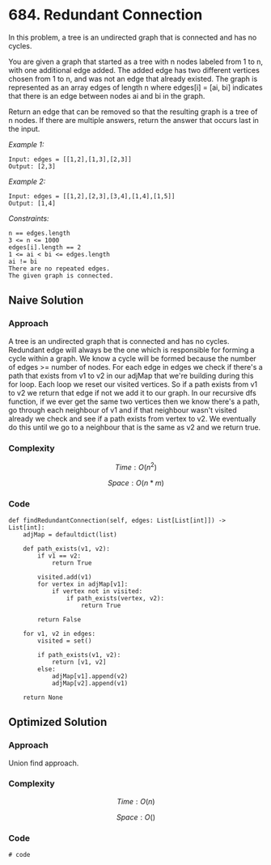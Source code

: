 # 684. Redundant Connection
In this problem, a tree is an undirected graph that is connected and has no cycles.

You are given a graph that started as a tree with n nodes labeled from 1 to n, with one additional edge added. The added edge has two different vertices chosen from 1 to n, and was not an edge that already existed. The graph is represented as an array edges of length n where edges[i] = [ai, bi] indicates that there is an edge between nodes ai and bi in the graph.

Return an edge that can be removed so that the resulting graph is a tree of n nodes. If there are multiple answers, return the answer that occurs last in the input.

*Example 1:*

```
Input: edges = [[1,2],[1,3],[2,3]]
Output: [2,3]
```

*Example 2:*

```
Input: edges = [[1,2],[2,3],[3,4],[1,4],[1,5]]
Output: [1,4]
```

*Constraints:*

```
n == edges.length
3 <= n <= 1000
edges[i].length == 2
1 <= ai < bi <= edges.length
ai != bi
There are no repeated edges.
The given graph is connected.
```

## Naive Solution

### Approach
A tree is an undirected graph that is connected and has no cycles. Redundant edge will always be the one which is responsible for forming a cycle within a graph. We know a cycle will be formed because the number of edges >= number of nodes. For each edge in edges we check if there's a path that exists from v1 to v2 in our adjMap that we're building during this for loop. Each loop we reset our visited vertices. So if a path exists from v1 to v2 we return that edge if not we add it to our graph. In our recursive dfs function, if we ever get the same two vertices then we know there's a path, go through each neighbour of v1 and if that neighbour wasn't visited already we check and see if a path exists from vertex to v2. We eventually do this until we go to a neighbour that is the same as v2 and we return true.

### Complexity
$$Time: O(n^2)$$

$$Space: O(n*m)$$

### Code
```
def findRedundantConnection(self, edges: List[List[int]]) -> List[int]:
    adjMap = defaultdict(list)

    def path_exists(v1, v2):
        if v1 == v2:
            return True

        visited.add(v1)
        for vertex in adjMap[v1]:
            if vertex not in visited:
                if path_exists(vertex, v2):
                    return True

        return False

    for v1, v2 in edges:
        visited = set()

        if path_exists(v1, v2):
            return [v1, v2]
        else:
            adjMap[v1].append(v2)
            adjMap[v2].append(v1)

    return None
```

## Optimized Solution

### Approach
Union find approach.

### Complexity
$$Time: O(n)$$

$$Space: O()$$

### Code
```
# code
```